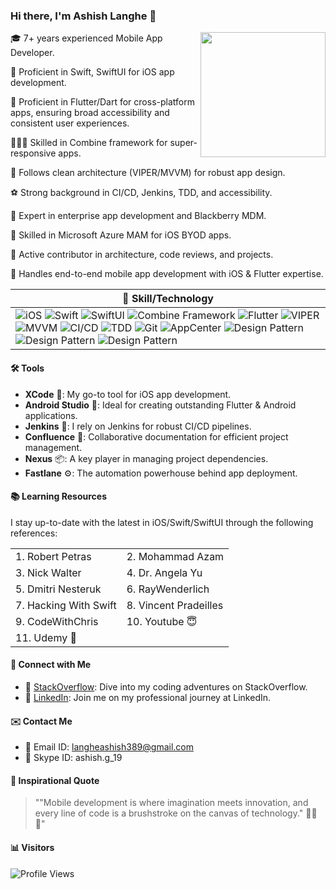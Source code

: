 ### Hi there, I'm Ashish Langhe 👋
[<img align="right" src="profile.jpg" width="200">](https://github.com/yourusername)


🎓 7+ years experienced Mobile App Developer.

🌱 Proficient in Swift, SwiftUI for iOS app development.

📱 Proficient in Flutter/Dart for cross-platform apps, ensuring broad accessibility and consistent user experiences.

👨🏻‍💻 Skilled in Combine framework for super-responsive apps.

🎲 Follows clean architecture (VIPER/MVVM) for robust app design.

⚽ Strong background in CI/CD, Jenkins, TDD, and accessibility.

📀 Expert in enterprise app development and Blackberry MDM.

🧿 Skilled in Microsoft Azure MAM for iOS BYOD apps.

🎯 Active contributor in architecture, code reviews, and projects.

📳 Handles end-to-end mobile app development with iOS & Flutter expertise.

|  🔧 Skill/Technology                 |
|---------------------------------|
| ![iOS](https://img.shields.io/badge/iOS-Proficient-yellow) ![Swift](https://img.shields.io/badge/Swift-Advanced-brightgreen) ![SwiftUI](https://img.shields.io/badge/SwiftUI-Intermediate-green) ![Combine Framework](https://img.shields.io/badge/Combine-Intermediate-green) ![Flutter](https://img.shields.io/badge/Flutter/Dart-Proficient-yellow) ![VIPER](https://img.shields.io/badge/Architecture-VIPER-blue) ![MVVM](https://img.shields.io/badge/Architecture-MVVM-blue) ![CI/CD](https://img.shields.io/badge/CI%2FCD-Experienced-lightgrey) ![TDD](https://img.shields.io/badge/TDD-Practitioner-brightgreen) ![Git](https://img.shields.io/badge/Git-Proficient-orange) ![AppCenter](https://img.shields.io/badge/AppCenter%2C%20Tealium%2C%20Accessibility-Proficient-lightgrey) ![Design Pattern](https://img.shields.io/badge/Design_Pattern-Singleton-orange) ![Design Pattern](https://img.shields.io/badge/Design_Pattern-Delegate-orange) ![Design Pattern](https://img.shields.io/badge/Design_Pattern-Observer-blue) |


#### 🛠️ Tools

- **XCode** 📱: My go-to tool for iOS app development.
- **Android Studio** 🤖: Ideal for creating outstanding Flutter & Android applications.
- **Jenkins** 🚀: I rely on Jenkins for robust CI/CD pipelines.
- **Confluence** 📝: Collaborative documentation for efficient project management.
- **Nexus** 📦: A key player in managing project dependencies.
- **Fastlane** ⚙️: The automation powerhouse behind app deployment.

 #### 📚 Learning Resources

I stay up-to-date with the latest in iOS/Swift/SwiftUI through the following references:

|  |  |
| --- | --- |
| 1.  Robert Petras | 2. Mohammad Azam|
| 3. Nick Walter| 4. Dr. Angela Yu |
| 5. Dmitri Nesteruk | 6. RayWenderlich |
| 7. Hacking With Swift | 8. Vincent Pradeilles |
| 9. CodeWithChris | 10. Youtube 😇 |
|11. Udemy 🚀|
        
#### 🌟 Connect with Me

- 🚀 [StackOverflow](https://stackoverflow.com/users/11258681/ashish-l): Dive into my coding adventures on StackOverflow.
- 💼 [LinkedIn](https://www.linkedin.com/in/ashishlanghe/): Join me on my professional journey at LinkedIn.
  
#### ✉️ Contact Me

- 📩 Email ID: langheashish389@gmail.com
- 💎 Skype ID: ashish.g_19


<!---
Ashish-Langhe/Ashish-Langhe is a ✨ special ✨ repository because its `README.md` (this file) appears on your GitHub profile.
You can click the Preview link to take a look at your changes.
--->

#### 💬 Inspirational Quote
> ""Mobile development is where imagination meets innovation, and every line of code is a brushstroke on the canvas of technology." 📱✨🎨"


#### 📊 Visitors
![Profile Views](https://komarev.com/ghpvc/?username=yourusername)

